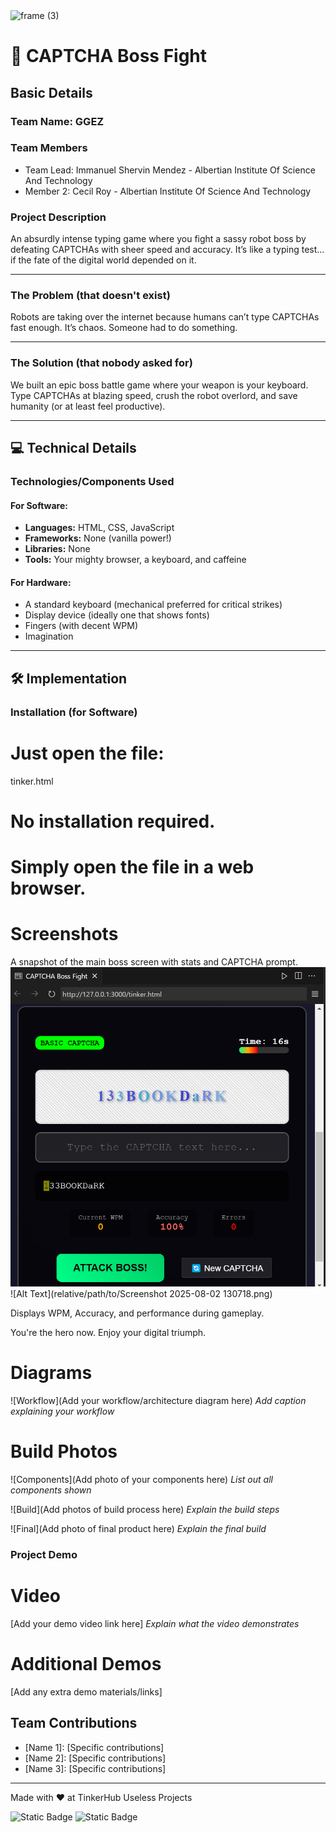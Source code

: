 <img width="3188" height="1202" alt="frame (3)" src="https://github.com/user-attachments/assets/517ad8e9-ad22-457d-9538-a9e62d137cd7" />


# 🤖 CAPTCHA Boss Fight


## Basic Details
### Team Name: GGEZ


### Team Members
- Team Lead: Immanuel Shervin Mendez - Albertian Institute Of Science And Technology
- Member 2: Cecil Roy - Albertian Institute Of Science And Technology



### Project Description  
An absurdly intense typing game where you fight a sassy robot boss by defeating CAPTCHAs with sheer speed and accuracy. It’s like a typing test... if the fate of the digital world depended on it.

---

### The Problem (that doesn't exist)  
Robots are taking over the internet because humans can’t type CAPTCHAs fast enough. It’s chaos. Someone had to do something.

---

### The Solution (that nobody asked for)  
We built an epic boss battle game where your weapon is your keyboard. Type CAPTCHAs at blazing speed, crush the robot overlord, and save humanity (or at least feel productive).

---

## 💻 Technical Details

### Technologies/Components Used

#### For Software:
- **Languages:** HTML, CSS, JavaScript  
- **Frameworks:** None (vanilla power!)  
- **Libraries:** None  
- **Tools:** Your mighty browser, a keyboard, and caffeine

#### For Hardware:
- A standard keyboard (mechanical preferred for critical strikes)
- Display device (ideally one that shows fonts)
- Fingers (with decent WPM)
- Imagination

---

## 🛠️ Implementation

### Installation (for Software)
# Just open the file:
tinker.html

# No installation required.
# Simply open the file in a web browser.


# Screenshots 
A snapshot of the main boss screen with stats and CAPTCHA prompt.
![Alt Text](https://github.com/ShervinM112/TinkerProject/blob/main/Screenshot%202025-08-02%20130559.png)
![Alt Text](relative/path/to/Screenshot 2025-08-02 130718.png)

Displays WPM, Accuracy, and performance during gameplay.


You're the hero now. Enjoy your digital triumph.


# Diagrams
![Workflow](Add your workflow/architecture diagram here)
*Add caption explaining your workflow*


# Build Photos
![Components](Add photo of your components here)
*List out all components shown*

![Build](Add photos of build process here)
*Explain the build steps*

![Final](Add photo of final product here)
*Explain the final build*

### Project Demo
# Video
[Add your demo video link here]
*Explain what the video demonstrates*

# Additional Demos
[Add any extra demo materials/links]

## Team Contributions
- [Name 1]: [Specific contributions]
- [Name 2]: [Specific contributions]
- [Name 3]: [Specific contributions]

---
Made with ❤️ at TinkerHub Useless Projects 

![Static Badge](https://img.shields.io/badge/TinkerHub-24?color=%23000000&link=https%3A%2F%2Fwww.tinkerhub.org%2F)
![Static Badge](https://img.shields.io/badge/UselessProjects--25-25?link=https%3A%2F%2Fwww.tinkerhub.org%2Fevents%2FQ2Q1TQKX6Q%2FUseless%2520Projects)


